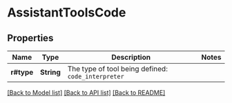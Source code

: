 # AssistantToolsCode

## Properties
Name | Type | Description | Notes
------------ | ------------- | ------------- | -------------
**r#type** | **String** | The type of tool being defined: `code_interpreter` | 

[[Back to Model list]](../README.md#documentation-for-models) [[Back to API list]](../README.md#documentation-for-api-endpoints) [[Back to README]](../README.md)



